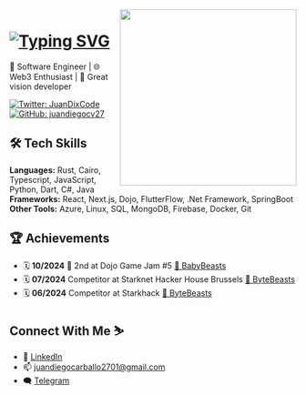 
<img align='right' src="https://i.giphy.com/media/v1.Y2lkPTc5MGI3NjExcWsyd3F5OGhsY2h4NWI5czN4aGc1aHVzNmtzc2dmdzkzaDhtcmYxbSZlcD12MV9pbnRlcm5hbF9naWZfYnlfaWQmY3Q9Zw/kRZXt3IoapLKtGyxgJ/giphy.gif" width="310" >
<h1>
<a href="https://git.io/typing-svg"><img src="https://readme-typing-svg.demolab.com?font=Fira+Code&size=32&duration=4000&pause=1100&color=A807F7&background=FFFFFF00&width=435&lines=HI%2C+I'm+Juan+Diego" alt="Typing SVG" /></a>
</h1> 
  
🚀 Software Engineer | 🌐 Web3 Enthusiast | 💎 Great vision developer


[![Twitter: JuanDixCode](https://img.shields.io/twitter/follow/JuanDixCode?style=social&color=black)](https://twitter.com/JuanDixCode)
[![GitHub: juandiegocv27](https://img.shields.io/github/followers/juandiegocv27?label=follow&style=social&color=black)](https://github.com/juandiegocv27)



## 🛠️ Tech Skills

**Languages:** Rust, Cairo, Typescript, JavaScript, Python, Dart, C#, Java  
**Frameworks:** React, Next.js, Dojo, FlutterFlow, .Net Framework, SpringBoot  
**Other Tools:** Azure, Linux, SQL, MongoDB, Firebase, Docker, Git  

## 🏆 Achievements 
- 🗓️ **10/2024** 🥈 2nd at Dojo Game Jam #5 [💎 BabyBeasts](https://github.com/ByteBuildersLabs/BabyBeastsv2)
- 🗓️ **07/2024** Competitor at Starknet Hacker House Brussels [💎 ByteBeasts](https://github.com/ByteBuildersLabs/ByteBeastsFrontend)
- 🗓️ **06/2024** Competitor at Starkhack [💎 ByteBeasts](https://ethglobal.com/showcase/bytebeasts-kf97c)

## Connect With Me ⛷️

- 💼 [LinkedIn](https://www.linkedin.com/in/juandiegocarballo/)  
- 📫 juandiegocarballo2701@gmail.com  
- 🗨️ [Telegram](https://t.me/JuanDixCode)  


